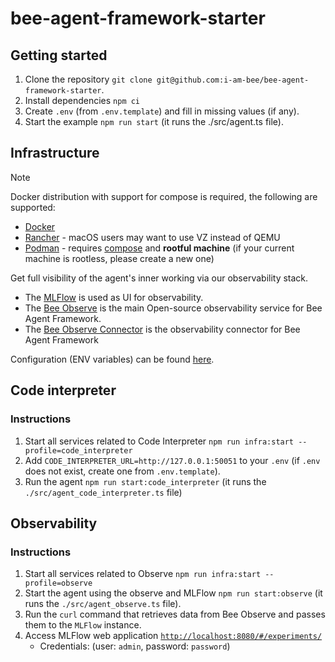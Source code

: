 # bee-agent-framework-starter

## Getting started

1. Clone the repository `git clone git@github.com:i-am-bee/bee-agent-framework-starter`.
2. Install dependencies `npm ci`
3. Create `.env` (from `.env.template`) and fill in missing values (if any).
4. Start the example `npm run start` (it runs the ./src/agent.ts file).

## Infrastructure

> [!NOTE]
>
> Docker distribution with support for compose is required, the following are supported:
>
> - [Docker](https://www.docker.com/)
> - [Rancher](https://www.rancher.com/) - macOS users may want to use VZ instead of QEMU
> - [Podman](https://podman.io/) - requires [compose](https://podman-desktop.io/docs/compose/setting-up-compose) and **rootful machine** (if your current machine is rootless, please create a new one)

Get full visibility of the agent's inner working via our observability stack.

- The [MLFlow](https://mlflow.org/) is used as UI for observability.
- The [Bee Observe](https://github.com/i-am-bee/bee-observe) is the main Open-source observability service for Bee Agent Framework.
- The [Bee Observe Connector](https://github.com/i-am-bee/bee-observe-connector) is the observability connector for Bee Agent Framework

Configuration (ENV variables) can be found [here](./infra/observe/.env.docker).

## Code interpreter

### Instructions

1. Start all services related to Code Interpreter `npm run infra:start --profile=code_interpreter`
2. Add `CODE_INTERPRETER_URL=http://127.0.0.1:50051` to your `.env` (if `.env` does not exist, create one from `.env.template`).
3. Run the agent `npm run start:code_interpreter` (it runs the `./src/agent_code_interpreter.ts` file)

## Observability

### Instructions

1. Start all services related to Observe `npm run infra:start --profile=observe`
2. Start the agent using the observe and MLFlow `npm run start:observe` (it runs the `./src/agent_observe.ts` file).
3. Run the `curl` command that retrieves data from Bee Observe and passes them to the `MLFlow` instance.
4. Access MLFlow web application [`http://localhost:8080/#/experiments/`](http://localhost:8080/#/experiments/)
   - Credentials: (user: `admin`, password: `password`)

